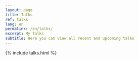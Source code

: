 ```yaml
---
layout: page
title: Talks
ref: talks
lang: en
permalink: /en/talks/
excerpt: My talks
subtitle: Here you can view all recent and upcoming talks
---
```


{% include talks.html %}
